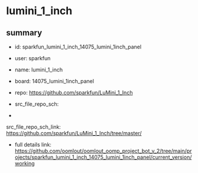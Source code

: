 # lumini_1_inch
 
## summary 
* id: sparkfun_lumini_1_inch_14075_lumini_1inch_panel
* user: sparkfun
* name: lumini_1_inch
* board: 14075_lumini_1inch_panel
* repo: https://github.com/sparkfun/LuMini_1_Inch



* src_file_repo_sch: 
*
 src_file_repo_sch_link: https://github.com/sparkfun/LuMini_1_Inch/tree/master/
* full details link: https://github.com/oomlout/oomlout_oomp_project_bot_v_2/tree/main/projects/sparkfun_lumini_1_inch_14075_lumini_1inch_panel/current_version/working  







